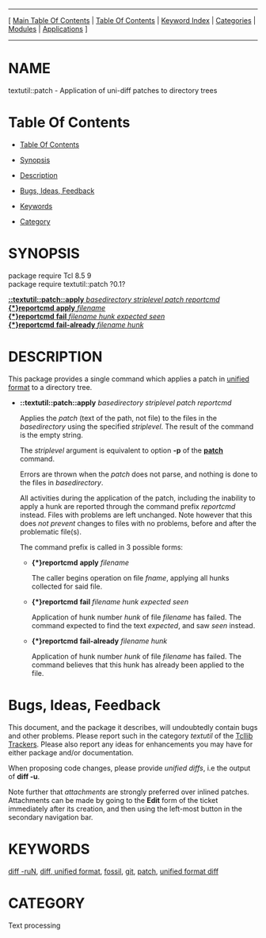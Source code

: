 
[//000000001]: # (textutil::patch \- Text and string utilities)
[//000000002]: # (Generated from file 'patch\.man' by tcllib/doctools with format 'markdown')
[//000000003]: # (textutil::patch\(n\) 0\.1 tcllib "Text and string utilities")

<hr> [ <a href="../../../../toc.md">Main Table Of Contents</a> &#124; <a
href="../../../toc.md">Table Of Contents</a> &#124; <a
href="../../../../index.md">Keyword Index</a> &#124; <a
href="../../../../toc0.md">Categories</a> &#124; <a
href="../../../../toc1.md">Modules</a> &#124; <a
href="../../../../toc2.md">Applications</a> ] <hr>

# NAME

textutil::patch \- Application of uni\-diff patches to directory trees

# <a name='toc'></a>Table Of Contents

  - [Table Of Contents](#toc)

  - [Synopsis](#synopsis)

  - [Description](#section1)

  - [Bugs, Ideas, Feedback](#section2)

  - [Keywords](#keywords)

  - [Category](#category)

# <a name='synopsis'></a>SYNOPSIS

package require Tcl 8\.5 9  
package require textutil::patch ?0\.1?  

[__::textutil::patch::apply__ *basedirectory* *striplevel* *patch* *reportcmd*](#1)  
[__\{\*\}reportcmd__ __apply__ *filename*](#2)  
[__\{\*\}reportcmd__ __fail__ *filename* *hunk* *expected* *seen*](#3)  
[__\{\*\}reportcmd__ __fail\-already__ *filename* *hunk*](#4)  

# <a name='description'></a>DESCRIPTION

This package provides a single command which applies a patch in [unified
format](https://www\.gnu\.org/software/diffutils/manual/html\_node/Detailed\-Unified\.html)
to a directory tree\.

  - <a name='1'></a>__::textutil::patch::apply__ *basedirectory* *striplevel* *patch* *reportcmd*

    Applies the *patch* \(text of the path, not file\) to the files in the
    *basedirectory* using the specified *striplevel*\. The result of the
    command is the empty string\.

    The *striplevel* argument is equivalent to option __\-p__ of the
    __[patch](\.\./\.\./\.\./\.\./index\.md\#patch)__ command\.

    Errors are thrown when the *patch* does not parse, and nothing is done to
    the files in *basedirectory*\.

    All activities during the application of the patch, including the inability
    to apply a hunk are reported through the command prefix *reportcmd*
    instead\. Files with problems are left unchanged\. Note however that this does
    *not prevent* changes to files with no problems, before and after the
    problematic file\(s\)\.

    The command prefix is called in 3 possible forms:

      * <a name='2'></a>__\{\*\}reportcmd__ __apply__ *filename*

        The caller begins operation on file *fname*, applying all hunks
        collected for said file\.

      * <a name='3'></a>__\{\*\}reportcmd__ __fail__ *filename* *hunk* *expected* *seen*

        Application of hunk number *hunk* of file *filename* has failed\. The
        command expected to find the text *expected*, and saw *seen*
        instead\.

      * <a name='4'></a>__\{\*\}reportcmd__ __fail\-already__ *filename* *hunk*

        Application of hunk number *hunk* of file *filename* has failed\. The
        command believes that this hunk has already been applied to the file\.

# <a name='section2'></a>Bugs, Ideas, Feedback

This document, and the package it describes, will undoubtedly contain bugs and
other problems\. Please report such in the category *textutil* of the [Tcllib
Trackers](http://core\.tcl\.tk/tcllib/reportlist)\. Please also report any ideas
for enhancements you may have for either package and/or documentation\.

When proposing code changes, please provide *unified diffs*, i\.e the output of
__diff \-u__\.

Note further that *attachments* are strongly preferred over inlined patches\.
Attachments can be made by going to the __Edit__ form of the ticket
immediately after its creation, and then using the left\-most button in the
secondary navigation bar\.

# <a name='keywords'></a>KEYWORDS

[diff \-ruN](\.\./\.\./\.\./\.\./index\.md\#diff\_run), [diff, unified
format](\.\./\.\./\.\./\.\./index\.md\#diff\_unified\_format),
[fossil](\.\./\.\./\.\./\.\./index\.md\#fossil), [git](\.\./\.\./\.\./\.\./index\.md\#git),
[patch](\.\./\.\./\.\./\.\./index\.md\#patch), [unified format
diff](\.\./\.\./\.\./\.\./index\.md\#unified\_format\_diff)

# <a name='category'></a>CATEGORY

Text processing
